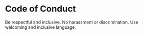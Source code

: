# Code of Conduct

Be respectful and inclusive. No harassment or discrimination. Use welcoming and inclusive language.
